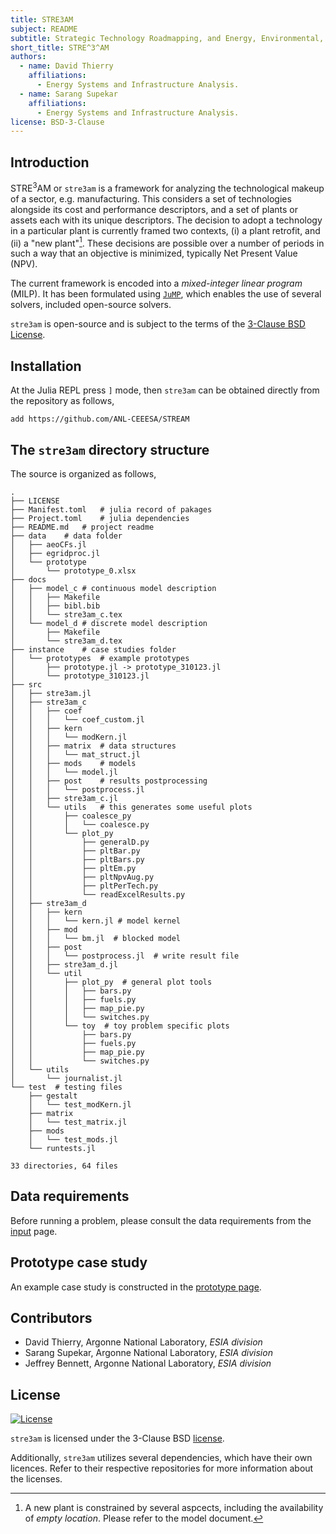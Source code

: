 ```yaml
---
title: STRE3AM 
subject: README 
subtitle: Strategic Technology Roadmapping, and Energy, Environmental, and Economic Analysis Model
short_title: STRE^3^AM
authors:
  - name: David Thierry 
    affiliations:
      - Energy Systems and Infrastructure Analysis.
  - name: Sarang Supekar
    affiliations:
      - Energy Systems and Infrastructure Analysis.
license: BSD-3-Clause 
---
```


## Introduction

STRE<sup>3</sup>AM or `stre3am` is a framework for analyzing the technological
makeup of a sector, e.g. manufacturing. This considers a set of technologies
alongside its cost and performance descriptors, and a set of plants or assets
each with its unique descriptors. The decision to adopt a technology in a
particular plant is currently framed two contexts, (i) a plant retrofit, and
(ii) a "new plant"[^1]. These decisions are possible over a number of periods in
such a way that an objective is minimized, typically Net Present Value (NPV).

The current framework is encoded into a *mixed-integer linear program* (MILP).
It has been formulated using [`JuMP`](https://github.com/jump-dev/JuMP.jl),
which enables the use of several solvers, included open-source solvers. 

`stre3am` is open-source and is subject to the terms of the [3-Clause BSD
License](https://opensource.org/license/BSD-3-clause/).

## Installation

At the Julia REPL press `]` mode, then `stre3am` can be obtained directly from
the repository as follows,

    add https://github.com/ANL-CEEESA/STREAM

## The `stre3am` directory structure

The source is organized as follows,

    .
    ├── LICENSE
    ├── Manifest.toml   # julia record of pakages
    ├── Project.toml    # julia dependencies
    ├── README.md   # project readme
    ├── data    # data folder
    │   ├── aeoCFs.jl
    │   ├── egridproc.jl
    │   └── prototype
    │       └── prototype_0.xlsx
    ├── docs
    │   ├── model_c # continuous model description
    │   │   ├── Makefile
    │   │   ├── bibl.bib
    │   │   └── stre3am_c.tex
    │   └── model_d # discrete model description
    │       ├── Makefile
    │       └── stre3am_d.tex
    ├── instance    # case studies folder
    │   └── prototypes  # example prototypes
    │       ├── prototype.jl -> prototype_310123.jl
    │       └── prototype_310123.jl
    ├── src
    │   ├── stre3am.jl
    │   ├── stre3am_c
    │   │   ├── coef
    │   │   │   └── coef_custom.jl
    │   │   ├── kern
    │   │   │   └── modKern.jl
    │   │   ├── matrix  # data structures
    │   │   │   └── mat_struct.jl
    │   │   ├── mods    # models
    │   │   │   └── model.jl
    │   │   ├── post    # results postprocessing
    │   │   │   └── postprocess.jl
    │   │   ├── stre3am_c.jl
    │   │   └── utils   # this generates some useful plots
    │   │       ├── coalesce_py
    │   │       │   └── coalesce.py
    │   │       └── plot_py
    │   │           ├── generalD.py
    │   │           ├── pltBar.py
    │   │           ├── pltBars.py
    │   │           ├── pltEm.py
    │   │           ├── pltNpvAug.py
    │   │           ├── pltPerTech.py
    │   │           └── readExcelResults.py
    │   ├── stre3am_d
    │   │   ├── kern
    │   │   │   └── kern.jl # model kernel
    │   │   ├── mod
    │   │   │   └── bm.jl  # blocked model
    │   │   ├── post
    │   │   │   └── postprocess.jl  # write result file
    │   │   ├── stre3am_d.jl
    │   │   └── util
    │   │       ├── plot_py  # general plot tools
    │   │       │   ├── bars.py
    │   │       │   ├── fuels.py
    │   │       │   ├── map_pie.py
    │   │       │   └── switches.py
    │   │       └── toy  # toy problem specific plots
    │   │           ├── bars.py
    │   │           ├── fuels.py
    │   │           ├── map_pie.py
    │   │           └── switches.py
    │   └── utils
    │       └── journalist.jl
    └── test  # testing files
        ├── gestalt
        │   └── test_modKern.jl
        ├── matrix
        │   └── test_matrix.jl
        ├── mods
        │   └── test_mods.jl
        └── runtests.jl

    33 directories, 64 files

## Data requirements 

Before running a problem, please consult the data requirements from the
[input](input_data.md) page.

## Prototype case study

An example case study is constructed in the [prototype page](prototype_case.md).

## Contributors

- David Thierry, Argonne National Laboratory, *ESIA division*
- Sarang Supekar, Argonne National Laboratory, *ESIA division*
- Jeffrey Bennett, Argonne National Laboratory, *ESIA division*

## License

[![License](https://img.shields.io/badge/License-BSD_3--Clause-blue.svg)](https://opensource.org/licenses/BSD-3-Clause)

`stre3am` is licensed under the 3-Clause BSD [license](license.md). 

Additionally, `stre3am` utilizes several dependencies, which have their own
licences. Refer to their respective repositories for more information about the
licenses.

[^1]: A new plant is constrained by several aspcects, including the availability
  of *empty location*. Please refer to the model document.
